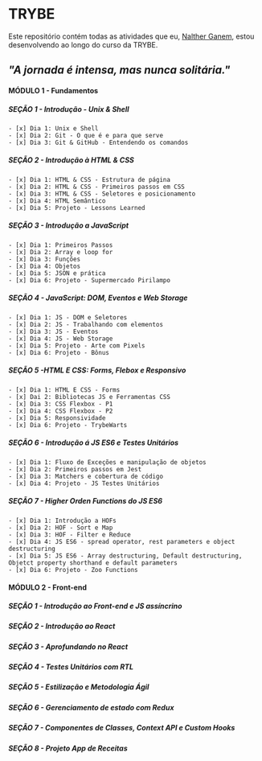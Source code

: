# TRYBE

Este repositório contém todas as atividades que eu, [Nalther Ganem](https://www.linkedin.com/in/naltherganem/), estou desenvolvendo ao longo do curso da TRYBE. 

## _"A jornada é intensa, mas nunca solitária."_

#### MÓDULO 1 - Fundamentos

##### SEÇÃO 1 - Introdução - Unix & Shell
    - [x] Dia 1: Unix e Shell
    - [x] Dia 2: Git - O que é e para que serve
    - [x] Dia 3: Git & GitHub - Entendendo os comandos

##### SEÇÃO 2 - Introdução à HTML & CSS
    - [x] Dia 1: HTML & CSS - Estrutura de página
    - [x] Dia 2: HTML & CSS - Primeiros passos em CSS
    - [x] Dia 3: HTML & CSS - Seletores e posicionamento
    - [x] Dia 4: HTML Semântico
    - [x] Dia 5: Projeto - Lessons Learned

##### SEÇÃO 3 - Introdução a JavaScript
    - [x] Dia 1: Primeiros Passos
    - [x] Dia 2: Array e loop for
    - [x] Dia 3: Funções
    - [x] Dia 4: Objetos
    - [x] Dia 5: JSON e prática
    - [x] Dia 6: Projeto - Supermercado Pirilampo

##### SEÇÃO 4 - JavaScript: DOM, Eventos e Web Storage

    - [x] Dia 1: JS - DOM e Seletores
    - [x] Dia 2: JS - Trabalhando com elementos
    - [x] Dia 3: JS - Eventos
    - [x] Dia 4: JS - Web Storage
    - [x] Dia 5: Projeto - Arte com Pixels
    - [x] Dia 6: Projeto - Bônus

##### SEÇÃO 5 -HTML E CSS: Forms, Flebox e Responsivo

    - [x] Dia 1: HTML E CSS - Forms
    - [x] Dai 2: Bibliotecas JS e Ferramentas CSS
    - [x] Dia 3: CSS Flexbox - P1
    - [x] Dia 4: CSS Flexbox - P2
    - [x] Dia 5: Responsividade
    - [x] Dia 6: Projeto - TrybeWarts

##### SEÇÃO 6 - Introdução á JS ES6 e Testes Unitários

    - [x] Dia 1: Fluxo de Exceções e manipulação de objetos
    - [x] Dia 2: Primeiros passos em Jest
    - [x] Dia 3: Matchers e cobertura de código
    - [x] Dia 4: Projeto - JS Testes Unitários

##### SEÇÃO 7 - Higher Orden Functions do JS ES6

    - [x] Dia 1: Introdução a HOFs
    - [x] Dia 2: HOF - Sort e Map
    - [x] Dia 3: HOF - Filter e Reduce
    - [x] Dia 4: JS ES6 - spread operator, rest parameters e object destructuring
    - [x] Dia 5: JS ES6 - Array destructuring, Default destructuring, Objetct property shorthand e default parameters
    - [x] Dia 6: Projeto - Zoo Functions

#### MÓDULO 2 - Front-end

##### SEÇÃO 1 - Introdução ao Front-end e JS assíncrino

##### SEÇÃO 2 - Introdução ao React

##### SEÇÃO 3 - Aprofundando no React

##### SEÇÃO 4 - Testes Unitários com RTL

##### SEÇÃO 5 - Estilização e Metodologia Ágil

##### SEÇÃO 6 - Gerenciamento de estado com Redux

##### SEÇÃO 7 - Componentes de Classes, Context API e Custom Hooks

##### SEÇÃO 8 - Projeto App de Receitas